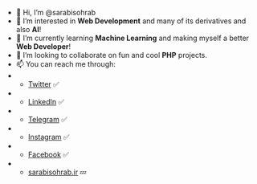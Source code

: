 - 👋 Hi, I’m @sarabisohrab
- 👀 I’m interested in **Web Development** and many of its derivatives and also **AI**!
- 🌱 I’m currently learning **Machine Learning** and making myself a better **Web Developer**!
- 💞️ I’m looking to collaborate on fun and cool **PHP** projects.
- 📫 You can reach me through:
- * [Twitter](https://twitter.com/sarabisohrab) ✅
- * [LinkedIn](https://www.linkedin.com/in/sarabisohrab/) ✅
- * [Telegram](https://sarabisohrab.t.me) ✅
- * [Instagram](https://instagram.com/) ✅
- * [Facebook](https://www.facebook.com/sarabisohrab/) ✅
- * [sarabisohrab.ir](https://sarabisohrab.ir) 💤

<!---
sarabisohrab/sarabisohrab is a ✨ special ✨ repository because its `README.md` (this file) appears on your GitHub profile.
You can click the Preview link to take a look at your changes.
--->

